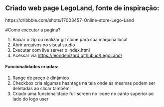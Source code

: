 <h2>Criado web page LegoLand, fonte de inspiração:</h2>
https://dribbble.com/shots/17003457-Online-store-Lego-Land

#Como executar a pagina?

1) Baixar o zip ou realizar git clone para sua máquina local
3) Abrir arquivos no visual studio
2) Executar com live server o index.html
4) Acessar via https://leondenizard.github.io/LegoLand/

<h4>Funcionalidades criadas:</h4>

1) Range de preço é dinâmico
2) Checkbox cria algumas hashtags na tela onde as mesmas podem ser deletadas ao clicar também.
3) Criado uma funcionalidade full screen no icone no canto superior ao lado do logo user
